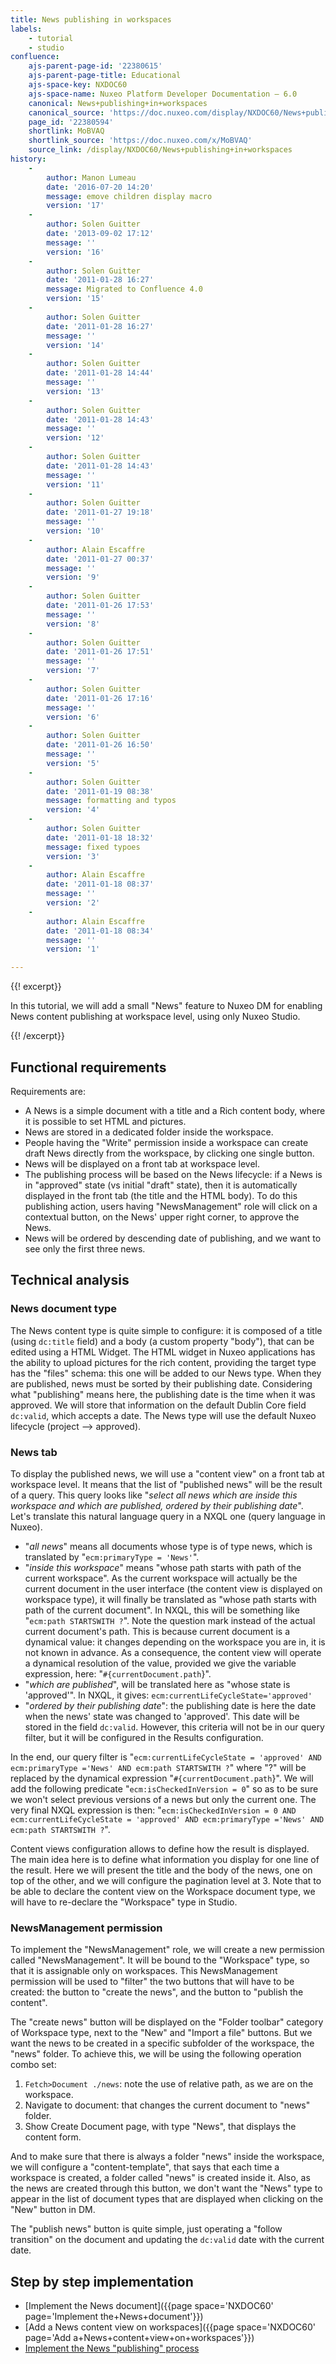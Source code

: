 ```yaml
---
title: News publishing in workspaces
labels:
    - tutorial
    - studio
confluence:
    ajs-parent-page-id: '22380615'
    ajs-parent-page-title: Educational
    ajs-space-key: NXDOC60
    ajs-space-name: Nuxeo Platform Developer Documentation — 6.0
    canonical: News+publishing+in+workspaces
    canonical_source: 'https://doc.nuxeo.com/display/NXDOC60/News+publishing+in+workspaces'
    page_id: '22380594'
    shortlink: MoBVAQ
    shortlink_source: 'https://doc.nuxeo.com/x/MoBVAQ'
    source_link: /display/NXDOC60/News+publishing+in+workspaces
history:
    - 
        author: Manon Lumeau
        date: '2016-07-20 14:20'
        message: emove children display macro
        version: '17'
    - 
        author: Solen Guitter
        date: '2013-09-02 17:12'
        message: ''
        version: '16'
    - 
        author: Solen Guitter
        date: '2011-01-28 16:27'
        message: Migrated to Confluence 4.0
        version: '15'
    - 
        author: Solen Guitter
        date: '2011-01-28 16:27'
        message: ''
        version: '14'
    - 
        author: Solen Guitter
        date: '2011-01-28 14:44'
        message: ''
        version: '13'
    - 
        author: Solen Guitter
        date: '2011-01-28 14:43'
        message: ''
        version: '12'
    - 
        author: Solen Guitter
        date: '2011-01-28 14:43'
        message: ''
        version: '11'
    - 
        author: Solen Guitter
        date: '2011-01-27 19:18'
        message: ''
        version: '10'
    - 
        author: Alain Escaffre
        date: '2011-01-27 00:37'
        message: ''
        version: '9'
    - 
        author: Solen Guitter
        date: '2011-01-26 17:53'
        message: ''
        version: '8'
    - 
        author: Solen Guitter
        date: '2011-01-26 17:51'
        message: ''
        version: '7'
    - 
        author: Solen Guitter
        date: '2011-01-26 17:16'
        message: ''
        version: '6'
    - 
        author: Solen Guitter
        date: '2011-01-26 16:50'
        message: ''
        version: '5'
    - 
        author: Solen Guitter
        date: '2011-01-19 08:38'
        message: formatting and typos
        version: '4'
    - 
        author: Solen Guitter
        date: '2011-01-18 18:32'
        message: fixed typoes
        version: '3'
    - 
        author: Alain Escaffre
        date: '2011-01-18 08:37'
        message: ''
        version: '2'
    - 
        author: Alain Escaffre
        date: '2011-01-18 08:34'
        message: ''
        version: '1'

---
```

{{! excerpt}}

In this tutorial, we will add a small "News" feature to Nuxeo DM for enabling News content publishing at workspace level, using only Nuxeo Studio.

{{! /excerpt}}

## Functional requirements

Requirements are:

*   A News is a simple document with a title and a Rich content body, where it is possible to set HTML and pictures.
*   News are stored in a dedicated folder inside the workspace.
*   People having the "Write" permission inside a workspace can create draft News directly from the workspace, by clicking one single button.
*   News will be displayed on a front tab at workspace level.
*   The publishing process will be based on the News lifecycle: if a News is in "approved" state (vs initial "draft" state), then it is automatically displayed in the front tab (the title and the HTML body). To do this publishing action, users having "NewsManagement" role will click on a contextual button, on the News' upper right corner, to approve the News.
*   News will be ordered by descending date of publishing, and we want to see only the first three news.

## Technical analysis

### News document type

The News content type is quite simple to configure: it is composed of a title (using `dc:title` field) and a body (a custom property "body"), that can be edited using a HTML Widget. The HTML widget in Nuxeo applications has the ability to upload pictures for the rich content, providing the target type has the "files" schema: this one will be added to our News type.
When they are published, news must be sorted by their publishing date. Considering what "publishing" means here, the publishing date is the time when it was approved. We will store that information on the default Dublin Core field `dc:valid`, which accepts a date. The News type will use the default Nuxeo lifecycle (project --> approved).

### News tab

To display the published news, we will use a "content view" on a front tab at workspace level. It means that the list of "published news" will be the result of a query. This query looks like "_select all news which are inside this workspace and which are published, ordered by their publishing date_".
Let's translate this natural language query in a NXQL one (query language in Nuxeo).

*   "_all news_" means all documents whose type is of type news, which is translated by "`ecm:primaryType = 'News'`".
*   "_inside this workspace_" means "whose path starts with path of the current workspace". As the current workspace will actually be the current document in the user interface (the content view is displayed on workspace type), it will finally be translated as "whose path starts with path of the current document". In NXQL, this will be something like "`ecm:path STARTSWITH ?`".
    Note the question mark instead of the actual current document's path. This is because current document is a dynamical value: it changes depending on the workspace you are in, it is not known in advance. As a consequence, the content view will operate a dynamical resolution of the value, provided we give the variable expression, here: "`#{currentDocument.path`}".
*   "_which are published_", will be translated here as "whose state is 'approved'". In NXQL, it gives: `ecm:currentLifeCycleState='approved'`
*   "_ordered by their publishing date_": the publishing date is here the date when the news' state was changed to 'approved'. This date will be stored in the field `dc:valid`. However, this criteria will not be in our query filter, but it will be configured in the Results configuration.

In the end, our query filter is "`ecm:currentLifeCycleState = 'approved' AND ecm:primaryType ='News' AND ecm:path STARTSWITH ?`" where "?" will be replaced by the dynamical expression "`#{currentDocument.path`}". We will add the following predicate "`ecm:isCheckedInVersion = 0`" so as to be sure we won't select previous versions of a news but only the current one. The very final NXQL expression is then:
"`ecm:isCheckedInVersion = 0 AND ecm:currentLifeCycleState = 'approved' AND ecm:primaryType ='News' AND ecm:path STARTSWITH ?`".

Content views configuration allows to define how the result is displayed. The main idea here is to define what information you display for one line of the result. Here we will present the title and the body of the news, one on top of the other, and we will configure the pagination level at 3.
Note that to be able to declare the content view on the Workspace document type, we will have to re-declare the "Workspace" type in Studio.

### NewsManagement permission

To implement the "NewsManagement" role, we will create a new permission called "NewsManagement". It will be bound to the "Workspace" type, so that it is assignable only on workspaces. This NewsManagement permission will be used to "filter" the two buttons that will have to be created: the button to "create the news", and the button to "publish the content".

The "create news" button will be displayed on the "Folder toolbar" category of Workspace type, next to the "New" and "Import a file" buttons. But we want the news to be created in a specific subfolder of the workspace, the "news" folder. To achieve this, we will be using the following operation combo set:

1.  `Fetch>Document ./news`: note the use of relative path, as we are on the workspace.
2.  Navigate to document: that changes the current document to "news" folder.
3.  Show Create Document page, with type "News", that displays the content form.

And to make sure that there is always a folder "news" inside the workspace, we will configure a "content-template", that says that each time a workspace is created, a folder called "news" is created inside it.
Also, as the news are created through this button, we don't want the "News" type to appear in the list of document types that are displayed when clicking on the "New" button in DM.

The "publish news" button is quite simple, just operating a "follow transition" on the document and updating the `dc:valid` date with the current date.

## Step by step implementation

*   [Implement the News document]({{page space='NXDOC60' page='Implement the+News+document'}})
*   [Add a News content view on workspaces]({{page space='NXDOC60' page='Add a+News+content+view+on+workspaces'}})
*   [Implement the News "publishing" process](https://doc.nuxeo.com/pages/viewpage.action?pageId=22380658)